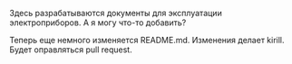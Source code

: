 Здесь разрабатываются документы для эксплуатации электроприборов.
А я могу что-то добавить?

Теперь еще немного изменяется README.md. 
Изменения делает kirill. Будет оправляться pull request.

